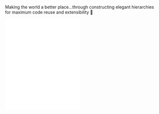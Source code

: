 Making the world a better place...through constructing elegant hierarchies for maximum code reuse and extensibility 🤡

<a href="https://github.com/adrianlshaw">
  <img align="center" width="49%" src="./github-habits.svg" />
</a>
<br/>
<a href="https://github.com/adrianlshaw">
  <img align="center" width="49%" src="./iso_calendar.svg" />
</a>
